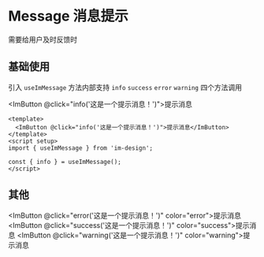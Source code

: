 # Message 消息提示

需要给用户及时反馈时

## 基础使用

引入 `useImMessage` 方法内部支持 `info` `success` `error` `warning` 四个方法调用

<script setup>
import { useImMessage } from 'im-design'

const { info,error,success,warning } = useImMessage()
</script>

<ImButton @click="info('这是一个提示消息！')">提示消息</ImButton>

```vue
<template>
  <ImButton @click="info('这是一个提示消息！')">提示消息</ImButton>
</template>
<script setup>
import { useImMessage } from 'im-design';

const { info } = useImMessage();
</script>
```

## 其他

<ImButton @click="error('这是一个提示消息！')" color="error">提示消息</ImButton>
<ImButton @click="success('这是一个提示消息！')" color="success">提示消息</ImButton>
<ImButton @click="warning('这是一个提示消息！')" color="warning">提示消息</ImButton>
